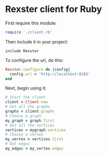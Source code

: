 # Rexster client for Ruby

First require this module:

``` ruby
require './client.rb'
```

Then include it in your project:

```
include Rexster
```

To configure the url, do this:

``` ruby
Rexster.configure do |config|
  config.url = 'http://localhost:8182'
end
```

Next, begin using it:

``` ruby
# Start the client
client = Client.new
# Get all the graphs
graphs = client.graphs
# Choose a graph
my_graph = graph.first
# Get all the vertices
vertices = mygraph.vertices
# Choose a vertex
my_vertex = vertices.first
# Get edges
my_edges = my_vertex.edges
```
